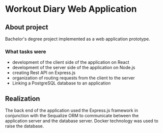 # Workout Diary Web Application

## About project
Bachelor's degree project implemented as a web application prototype. 

### What tasks were
- development of the client side of the application on React
- development of the server side of the application on Node.js
- creating Rest API on Express.js
- organization of routing requests from the client to the server
- Linking a PostgreSQL database to an application

##  Realization
The back end of the application used the Express.js framework in conjunction with the Sequalize ORM to communicate between the application server and the database server.
Docker technology was used to raise the database. 
